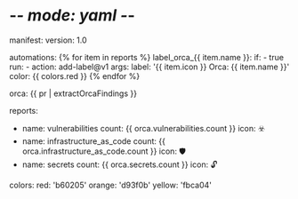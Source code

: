 # -*- mode: yaml -*-

manifest:
  version: 1.0

automations:
  {% for item in reports %}
  label_orca_{{ item.name }}:
    if:
      - true
    run:
      - action: add-label@v1
        args:
          label: '{{ item.icon }} Orca:  {{ item.name }}'
          color: {{ colors.red }}
  {% endfor %}

orca: {{ pr | extractOrcaFindings }}

reports:
  - name: vulnerabilities
    count: {{ orca.vulnerabilities.count }}
    icon: ☣️
  - name: infrastructure_as_code
    count: {{ orca.infrastructure_as_code.count }}
    icon: 🛡️
  - name: secrets
    count: {{ orca.secrets.count }}
    icon: 🔓


colors:
  red: 'b60205'
  orange: 'd93f0b'
  yellow: 'fbca04'